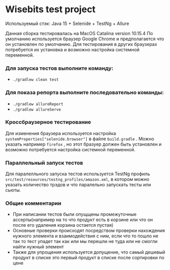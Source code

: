 # Wisebits test project

Используемый стэк: Java 15 + Selenide + TestNg + Allure

Данная сборка тестировалась на MacOS Catalina version 10.15.4
По умолчанию используется браузер Google Chrome и предполагается что он установлен по умолчанию. Для тестирования в других браузерах потребуется их установка и возможно настройка системной переменной.

### Для запуска тестов выполните команду: 
- ```./gradlew clean test```
### Для показа репорта выполните последовательно команды:
- ```./gradlew allureReport```
- ```./gradlew allureServe```
### Кроссбраузерное тестирование
Для изменения браузера используется настройка ```systemProperties["selenide.browser"]``` в файле ```build.gradle``` . Можно указать например ```firefox``` , но этот бразуер должен быть установлен и возможно потребуется настройка системной переменной.
### Параллельный запуск тестов
Для паралелльного запуска тестов используется TestNg профиль ```src/test/resources/testng_profiles/amazon.xml```, в котором можно указать количество трэдов и что паралельно запускать тесты или сьюты.

### Общие комментарии
- При написании тестов были опущщены промежуточные ассерты(например на то что продукт есть в корзине или что он после его удаления корзина остается пустая)
- Основные проверки происходят посредством проверки нахождения нужного элемента и взаимодействия с ним, если что то пошло не так то тест упадет так как или мы перешли не туда или не смогли найти нужный элемент
- Также для упрощения используется допущение, что самый дешевый продукт в списке это первый продукт в списке после сортировки по цене



